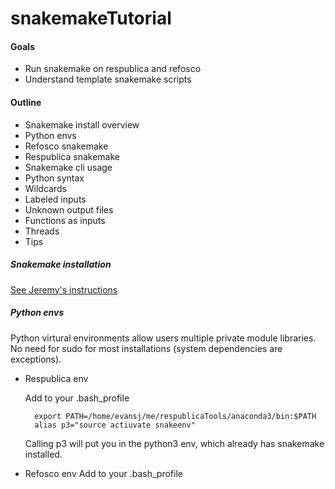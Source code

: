 # snakemakeTutorial

#### Goals
* Run snakemake on respublica and refosco
* Understand template snakemake scripts

#### Outline
* Snakemake install overview
* Python envs
* Refosco snakemake
* Respublica snakemake
* Snakemake cli usage
* Python syntax
* Wildcards
* Labeled inputs
* Unknown output files
* Functions as inputs
* Threads
* Tips

##### Snakemake installation
[See Jeremy's instructions](https://github.research.chop.edu/leipzigj/fastq_to_gvcf_for_noor_dawany)

##### Python envs
Python virtural environments allow users multiple private module libraries. No need for sudo for most installations (system dependencies are exceptions).
* Respublica env

    Add to your .bash_profile

        export PATH=/home/evansj/me/respublicaTools/anaconda3/bin:$PATH
        alias p3="source actiuvate snakeenv"
        
    Calling p3 will put you in the python3 env, which already has snakemake installed.
* Refosco env
    Add to your .bash_profile
